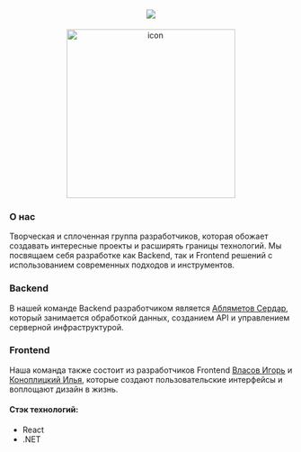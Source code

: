 
<h1 align="center">
    <img src="https://readme-typing-svg.herokuapp.com/?font=Righteous&size=35&center=true&vCenter=true&width=500&height=70&duration=4000&lines=Привет+всем+👋!;+Мы+команда+HappyCode;" />
</h1>

<div align="center">
    <img align="middle" alt="icon" width="300" src="https://media.giphy.com/media/gUNA7QH4AeLde/giphy.gif">
</div>

<div align="left">
  <h3>О нас</h2>
    
  Творческая и сплоченная группа разработчиков, которая обожает создавать интересные проекты и расширять границы технологий.
  Мы посвящаем себя разработке как Backend, так и Frontend решений с использованием современных подходов и инструментов.
</div>

<h3>Backend</h3>

В нашей команде Backend разработчиком является [Абляметов Сердар](https://github.com/Serdar17),
который занимается обработкой данных, созданием API и управлением серверной инфраструктурой.

<h3>Frontend</h3>

Наша команда также состоит из разработчиков Frontend 
[Власов Игорь](https://github.com/Mag1strVark)
и
[Коноплицкий Илья](https://github.com/IlyaKonoplitsky),
которые создают пользовательские интерфейсы и воплощают дизайн в жизнь. 

<h4>Cтэк технологий:</h2>

- React
- .NET
